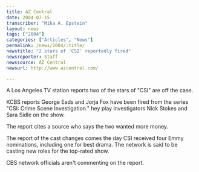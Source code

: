 ```yaml
---
title: AZ Central
date: 2004-07-15
transcriber: "Mika A. Epstein"
layout: news
tags: ["2004"]
categories: ["Articles", "News"]
permalink: /news/2004/:title/
newstitle: "2 stars of 'CSI' reportedly fired"
newsreporter: Staff
newssource: AZ Central
newsurl: http://www.azcentral.com/

---
```


A Los Angeles TV station reports two of the stars of "CSI" are off the case.

KCBS reports George Eads and Jorja Fox have been fired from the series "CSI: Crime Scene Investigation." hey play investigators Nick Stokes and Sara Sidle on the show.

The report cites a source who says the two wanted more money.

The report of the cast changes comes the day CSI received four Emmy nominations, including one for best drama. The network is said to be casting new roles for the top-rated show.

CBS network officials aren't commenting on the report.

